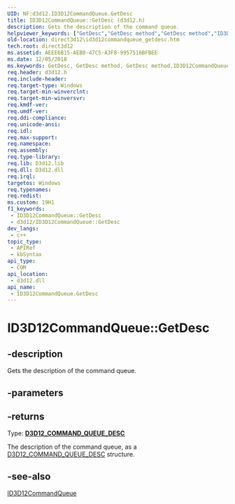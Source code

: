 ```yaml
---
UID: NF:d3d12.ID3D12CommandQueue.GetDesc
title: ID3D12CommandQueue::GetDesc (d3d12.h)
description: Gets the description of the command queue.
helpviewer_keywords: ["GetDesc","GetDesc method","GetDesc method","ID3D12CommandQueue interface","ID3D12CommandQueue interface","GetDesc method","ID3D12CommandQueue.GetDesc","ID3D12CommandQueue::GetDesc","d3d12/ID3D12CommandQueue::GetDesc","direct3d12.id3d12commandqueue_getdesc"]
old-location: direct3d12\id3d12commandqueue_getdesc.htm
tech.root: direct3d12
ms.assetid: AEEE6B15-AEB0-47C5-A3F8-9957516BFBEE
ms.date: 12/05/2018
ms.keywords: GetDesc, GetDesc method, GetDesc method,ID3D12CommandQueue interface, ID3D12CommandQueue interface,GetDesc method, ID3D12CommandQueue.GetDesc, ID3D12CommandQueue::GetDesc, d3d12/ID3D12CommandQueue::GetDesc, direct3d12.id3d12commandqueue_getdesc
req.header: d3d12.h
req.include-header: 
req.target-type: Windows
req.target-min-winverclnt: 
req.target-min-winversvr: 
req.kmdf-ver: 
req.umdf-ver: 
req.ddi-compliance: 
req.unicode-ansi: 
req.idl: 
req.max-support: 
req.namespace: 
req.assembly: 
req.type-library: 
req.lib: D3d12.lib
req.dll: D3d12.dll
req.irql: 
targetos: Windows
req.typenames: 
req.redist: 
ms.custom: 19H1
f1_keywords:
 - ID3D12CommandQueue::GetDesc
 - d3d12/ID3D12CommandQueue::GetDesc
dev_langs:
 - c++
topic_type:
 - APIRef
 - kbSyntax
api_type:
 - COM
api_location:
 - d3d12.dll
api_name:
 - ID3D12CommandQueue.GetDesc
---
```


# ID3D12CommandQueue::GetDesc


## -description

Gets the description of the command queue.

## -parameters

## -returns

Type: <b><a href="https://docs.microsoft.com/windows/desktop/api/d3d12/ns-d3d12-d3d12_command_queue_desc">D3D12_COMMAND_QUEUE_DESC</a></b>

The description of the command queue, as a <a href="https://docs.microsoft.com/windows/desktop/api/d3d12/ns-d3d12-d3d12_command_queue_desc">D3D12_COMMAND_QUEUE_DESC</a> structure.

## -see-also

<a href="https://docs.microsoft.com/windows/desktop/api/d3d12/nn-d3d12-id3d12commandqueue">ID3D12CommandQueue</a>

